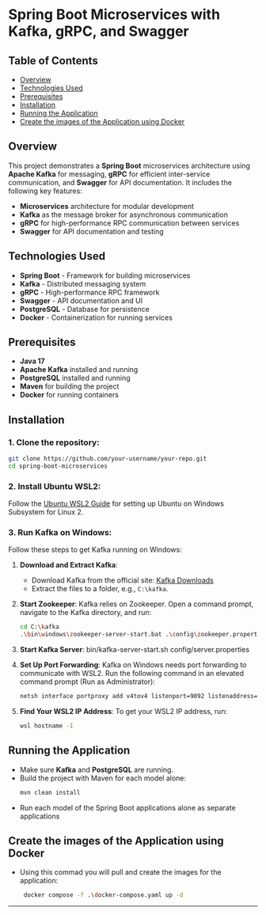 # Spring Boot Microservices with Kafka, gRPC, and Swagger

## Table of Contents
- [Overview](#overview)
- [Technologies Used](#technologies-used)
- [Prerequisites](#prerequisites)
- [Installation](#installation)
- [Running the Application](#running-the-application)
- [Create the images of the Application using Docker](#Create-the-images-of-the-Application-using-Docker)

## Overview
This project demonstrates a **Spring Boot** microservices architecture using **Apache Kafka** for messaging, **gRPC** for efficient inter-service communication, and **Swagger** for API documentation. It includes the following key features:
- **Microservices** architecture for modular development
- **Kafka** as the message broker for asynchronous communication
- **gRPC** for high-performance RPC communication between services
- **Swagger** for API documentation and testing

## Technologies Used
- **Spring Boot** - Framework for building microservices
- **Kafka** - Distributed messaging system
- **gRPC** - High-performance RPC framework
- **Swagger** - API documentation and UI
- **PostgreSQL** - Database for persistence
- **Docker** - Containerization for running services

## Prerequisites
- **Java 17** 
- **Apache Kafka** installed and running
- **PostgreSQL** installed and running
- **Maven** for building the project
- **Docker** for running containers

## Installation
### 1. Clone the repository:
```bash
git clone https://github.com/your-username/your-repo.git
cd spring-boot-microservices
```

### 2. Install Ubuntu WSL2:
Follow the [Ubuntu WSL2 Guide](https://github.com/ubuntu/WSL/blob/main/docs/guides/install-ubuntu-wsl2.md) for setting up Ubuntu on Windows Subsystem for Linux 2.

### 3. Run Kafka on Windows:
Follow these steps to get Kafka running on Windows:

1. **Download and Extract Kafka**:
   - Download Kafka from the official site: [Kafka Downloads](https://kafka.apache.org/quickstart)
   - Extract the files to a folder, e.g., `C:\kafka`.

2. **Start Zookeeper**:
   Kafka relies on Zookeeper. Open a command prompt, navigate to the Kafka directory, and run:
   ```bash
   cd C:\kafka
   .\bin\windows\zookeeper-server-start.bat .\config\zookeeper.properties
   ```
3. **Start Kafka Server**:
   bin/kafka-server-start.sh config/server.properties
5. **Set Up Port Forwarding**:
   Kafka on Windows needs port forwarding to communicate with WSL2. Run the following command in an elevated command prompt (Run as Administrator):
   ```bash
   netsh interface portproxy add v4tov4 listenport=9092 listenaddress=0.0.0.0 connectport=9092 connectaddress=<IP OF YOUR WSL2>
   ```

6. **Find Your WSL2 IP Address**:
   To get your WSL2 IP address, run:
   ```bash
   wsl hostname -I
   ```

## Running the Application
- Make sure **Kafka** and **PostgreSQL** are running.
- Build the project with Maven for each model alone:
  ```bash
  mvn clean install
  ```
- Run each model of the Spring Boot applications alone as separate applications

## Create the images of the Application using Docker
- Using this commad you will pull and create the images for the application:
  ```bash
   docker compose -f .\docker-compose.yaml up -d
  ```
---

